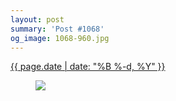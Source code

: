 ```yaml
---
layout: post
summary: 'Post #1068'
og_image: 1068-960.jpg
---
```


<div class="post">
 <time>
  <a href="/1068">
   {{ page.date | date: "%B %-d, %Y" }}
  </a>
 </time>
 <a href="/1068">
  <figure data-taken="2/16/2020">
   <img sizes="(min-width: 700px) 50vw, calc(100vw - 2rem)" src="{{ site.assets_url }}/1068-480.jpg" srcset="{{ site.assets_url }}/1068-240.jpg 240w, {{ site.assets_url }}/1068-480.jpg 480w, {{ site.assets_url }}/1068-720.jpg 720w, {{ site.assets_url }}/1068-960.jpg 960w"/>
  </figure>
 </a>
</div>
